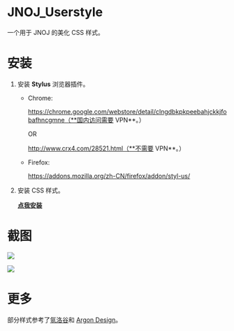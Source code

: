 # JNOJ_Userstyle

一个用于 JNOJ 的美化 CSS 样式。

# 安装

1. 安装 **Stylus** 浏览器插件。

    - Chrome: 
    
        https://chrome.google.com/webstore/detail/clngdbkpkpeebahjckkjfobafhncgmne（**国内访问需要 VPN**。）

        OR

        http://www.crx4.com/28521.html（**不需要 VPN**。）

    - Firefox:
    
        https://addons.mozilla.org/zh-CN/firefox/addon/styl-us/

2. 安装 CSS 样式。

    **[点我安装](https://cdn.jsdelivr.net/gh/Fidelxyz/JNOJ_Userstyle@latest/JNOJ_Style.user.css)**

# 截图

<!-- ![](https://cdn.jsdelivr.net/gh/Fidelxyz/JNOJ_Userstyle/Images/1.webp) -->

![](https://cdn.jsdelivr.net/gh/Fidelxyz/JNOJ_Userstyle/Images/2.webp)

![](https://cdn.jsdelivr.net/gh/Fidelxyz/JNOJ_Userstyle/Images/3.webp)

# 更多

部分样式参考了[氩洛谷](https://userstyles.org/styles/166554)和 [Argon Design](https://demos.creative-tim.com/argon-design-system/index.html)。